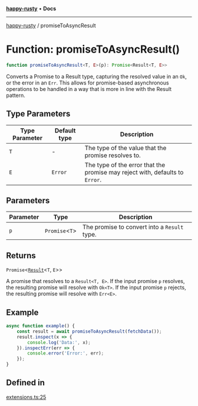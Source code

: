 [**happy-rusty**](../README.md) • **Docs**

***

[happy-rusty](../README.md) / promiseToAsyncResult

# Function: promiseToAsyncResult()

```ts
function promiseToAsyncResult<T, E>(p): Promise<Result<T, E>>
```

Converts a Promise to a Result type, capturing the resolved value in an `Ok`, or the error in an `Err`.
This allows for promise-based asynchronous operations to be handled in a way that is more in line with the Result pattern.

## Type Parameters

| Type Parameter | Default type | Description |
| ------ | ------ | ------ |
| `T` | - | The type of the value that the promise resolves to. |
| `E` | `Error` | The type of the error that the promise may reject with, defaults to `Error`. |

## Parameters

| Parameter | Type | Description |
| ------ | ------ | ------ |
| `p` | `Promise`\<`T`\> | The promise to convert into a `Result` type. |

## Returns

`Promise`\<[`Result`](../interfaces/Result.md)\<`T`, `E`\>\>

A promise that resolves to a `Result<T, E>`. If the input promise `p` resolves, the resulting promise will resolve with `Ok<T>`. If the input promise `p` rejects, the resulting promise will resolve with `Err<E>`.

## Example

```ts
async function example() {
    const result = await promiseToAsyncResult(fetchData());
    result.inspect(x => {
        console.log('Data:', x);
    }).inspectErr(err => {
        console.error('Error:', err);
    });
}
```

## Defined in

[extensions.ts:25](https://github.com/JiangJie/happy-rusty/blob/7d7f4ab2132e507f77594d030495f95b5688b84a/src/enum/extensions.ts#L25)
